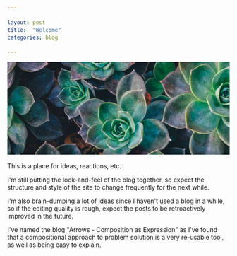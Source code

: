 ```yaml
---

layout: post
title:  "Welcome"
categories: blog

---
```


<img src="/images/fulls/cabbages.jpg" class="fit image" />

This is a place for ideas, reactions, etc.

I'm still putting the look-and-feel of the blog together, so
expect the structure and style of the site to change frequently
for the next while.

I'm also brain-dumping a lot of ideas since I haven't used a blog
in a while, so if the editing quality is rough, expect the posts
to be retroactively improved in the future.

<!--more-->

I've named the blog "Arrows - Composition as Expression" as
I've found that a compositional approach to problem solution
is a very re-usable tool, as well as being easy to explain.

